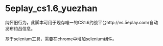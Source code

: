 # 5eplay_cs1.6_yuezhan
纯怀旧行为，此脚本可用于现存唯一的CS1.6约战平台http://vs.5eplay.com/自动发布约战信息。

基于selenium工具，需要在chrome中增加selenium组件。
